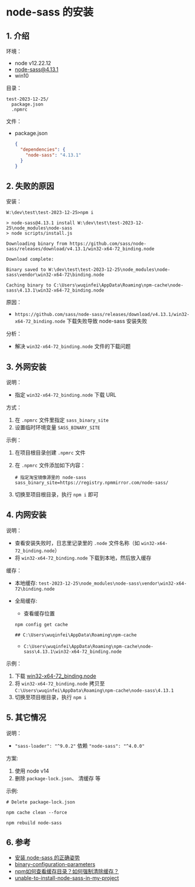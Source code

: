 <!--#region
@author 吴钦飞
@email wuqinfei@qq.com
@create date 2023-12-25 16:29:22
@modify date 2024-08-28 17:18:03
@desc [description]
#endregion-->

# node-sass 的安装

## 1. 介绍

环境：

* node v12.22.12
* node-sass@4.13.1
* win10

目录：

```text
test-2023-12-25/
  package.json
  .npmrc
```

文件：

* package.json

    ```json
    {
      "dependencies": {
        "node-sass": "4.13.1"
      }
    }
    ```

## 2. 失败的原因

安装：

```text
W:\dev\test\test-2023-12-25>npm i

> node-sass@4.13.1 install W:\dev\test\test-2023-12-25\node_modules\node-sass
> node scripts/install.js

Downloading binary from https://github.com/sass/node-sass/releases/download/v4.13.1/win32-x64-72_binding.node

Download complete:

Binary saved to W:\dev\test\test-2023-12-25\node_modules\node-sass\vendor\win32-x64-72\binding.node

Caching binary to C:\Users\wuqinfei\AppData\Roaming\npm-cache\node-sass\4.13.1\win32-x64-72_binding.node
```

原因：

* `https://github.com/sass/node-sass/releases/download/v4.13.1/win32-x64-72_binding.node` 下载失败导致 node-sass 安装失败

分析：

* 解决 `win32-x64-72_binding.node` 文件的下载问题

## 3. 外网安装

说明：

* 指定 `win32-x64-72_binding.node` 下载 URL

方式：

1. 在 `.npmrc` 文件里指定 `sass_binary_site`
2. 设置临时环境变量 `SASS_BINARY_SITE`

示例：

1. 在项目根目录创建 `.npmrc` 文件

2. 在 `.npmrc` 文件添加如下内容：

    ```text
    # 指定淘宝镜像源里的 node-sass
    sass_binary_site=https://registry.npmmirror.com/node-sass/
    ```

3. 切换至项目根目录，执行 `npm i` 即可

## 4. 内网安装

说明：

* 查看安装失败时，日志里记录里的 `.node` 文件名称（如 `win32-x64-72_binding.node`）
* 将 `win32-x64-72_binding.node` 下载到本地，然后放入缓存

缓存：

* 本地缓存: `test-2023-12-25\node_modules\node-sass\vendor\win32-x64-72\binding.node`
* 全局缓存: 

    * 查看缓存位置

    ```shell
    npm config get cache
    
    ## C:\Users\wuqinfei\AppData\Roaming\npm-cache
    ```

    * `C:\Users\wuqinfei\AppData\Roaming\npm-cache\node-sass\4.13.1\win32-x64-72_binding.node`

示例：

1. 下载 [win32-x64-72_binding.node](https://registry.npmmirror.com/-/binary/node-sass/v4.13.1/win32-x64-72_binding.node)
2. 将 `win32-x64-72_binding.node` 拷贝至 `C:\Users\wuqinfei\AppData\Roaming\npm-cache\node-sass\4.13.1`
3. 切换至项目根目录，执行 `npm i`

## 5. 其它情况

说明：

* `"sass-loader": "^9.0.2"` 依赖 `"node-sass": "^4.0.0"`

方案:

1. 使用 node v14
2. 删除 `package-lock.json`、 清缓存 等

示例:

```shell
# Delete package-lock.json

npm cache clean --force

npm rebuild node-sass
```

## 6. 参考

* [安装 node-sass 的正确姿势](https://github.com/lmk123/blog/issues/28)
* [binary-configuration-parameters](https://github.com/sass/node-sass/tree/v4.14.1?tab=readme-ov-file#binary-configuration-parameters)
* [npm如何查看缓存目录？如何强制清除缓存？](https://newsn.net/say/npm-cache.html)
* [unable-to-install-node-sass-in-my-project](https://stackoverflow.com/questions/46515077/unable-to-install-node-sass-in-my-project)